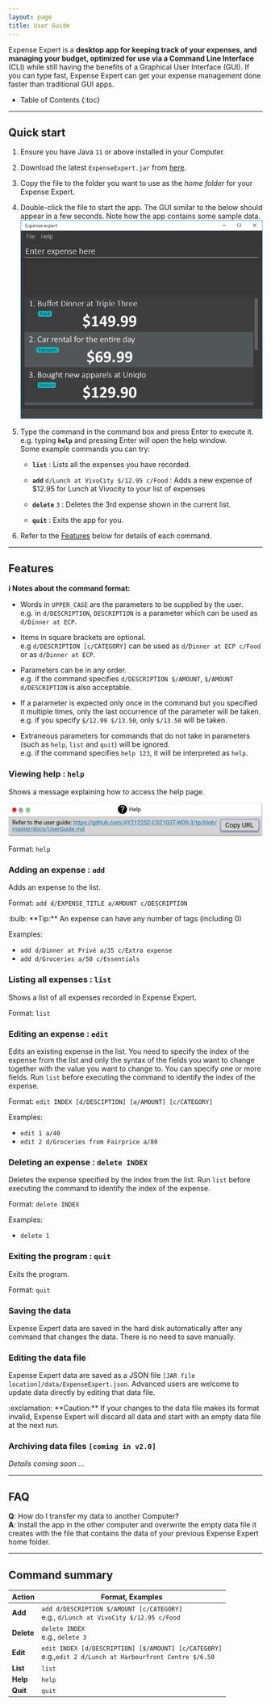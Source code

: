 ```yaml
---
layout: page
title: User Guide
---
```


Expense Expert is a **desktop app for keeping track of your expenses, and managing your budget, optimized for use via a Command Line Interface** (CLI) while still having the benefits of a Graphical User Interface (GUI). If you can type fast, Expense Expert can get your expense management done faster than traditional GUI apps.

- Table of Contents
  {:toc}

---

## Quick start

1. Ensure you have Java `11` or above installed in your Computer.

1. Download the latest `ExpenseExpert.jar` from [here](https://github.com/AY2122S2-CS2103T-W09-3/tp/releases).

1. Copy the file to the folder you want to use as the _home folder_ for your Expense Expert.

1. Double-click the file to start the app. The GUI similar to the below should appear in a few seconds. Note how the app contains some sample data.<br>
   ![Ui](images/Ui.png)

1. Type the command in the command box and press Enter to execute it. e.g. typing **`help`** and pressing Enter will open the help window.<br>
   Some example commands you can try:

   - **`list`** : Lists all the expenses you have recorded.

   - **`add`** `d/Lunch at VivoCity $/12.95 c/Food` : Adds a new expense of $12.95 for Lunch at Vivocity to your list of expenses

   - **`delete`** `3` : Deletes the 3rd expense shown in the current list.

   - **`quit`** : Exits the app for you.

1. Refer to the [Features](#features) below for details of each command.

---

## Features

<div markdown="block" class="alert alert-info">

**:information_source: Notes about the command format:**<br>

- Words in `UPPER_CASE` are the parameters to be supplied by the user.<br>
  e.g. in `d/DESCRIPTION`, `DESCRIPTION` is a parameter which can be used as `d/Dinner at ECP`.

- Items in square brackets are optional.<br>
  e.g `d/DESCRIPTION [c/CATEGORY]` can be used as `d/Dinner at ECP c/Food` or as `d/Dinner at ECP`.

- Parameters can be in any order.<br>
  e.g. if the command specifies `d/DESCRIPTION $/AMOUNT`, `$/AMOUNT d/DESCRIPTION` is also acceptable.

- If a parameter is expected only once in the command but you specified it multiple times, only the last occurrence of the parameter will be taken.<br>
  e.g. if you specify `$/12.99 $/13.50`, only `$/13.50` will be taken.

- Extraneous parameters for commands that do not take in parameters (such as `help`, `list` and `quit`) will be ignored.<br>
  e.g. if the command specifies `help 123`, it will be interpreted as `help`.

</div>

### Viewing help : `help`

Shows a message explaining how to access the help page.

![Help](images/Help_Ui.png)

Format: `help`

### Adding an expense : `add`

Adds an expense to the list.

Format: `add d/EXPENSE_TITLE a/AMOUNT c/DESCRIPTION`

<div markdown="span" class="alert alert-primary">:bulb: **Tip:**
An expense can have any number of tags (including 0)
</div>

Examples:

- `add d/Dinner at Privé a/35 c/Extra expense`
- `add d/Groceries a/50 c/Essentials`

### Listing all expenses : `list`

Shows a list of all expenses recorded in Expense Expert.

Format: `list`

### Editing an expense : `edit`

Edits an existing expense in the list. You need to specify the index of the expense from the list and only the syntax of the fields you want to change together with the value you want to change to. You can specify one or more fields. Run `list` before executing the command to identify the index of the expense.

Format: `edit INDEX [d/DESCIPTION] [a/AMOUNT] [c/CATEGORY]`

Examples:

- `edit 1 a/40`
- `edit 2 d/Groceries from Fairprice a/80`

### Deleting an expense : `delete INDEX`

Deletes the expense specified by the index from the list. Run `list` before executing the command to identify the index of the expense.

Format: `delete INDEX`

Examples:

- `delete 1`

### Exiting the program : `quit`

Exits the program.

Format: `quit`

### Saving the data

Expense Expert data are saved in the hard disk automatically after any command that changes the data. There is no need to save manually.

### Editing the data file

Expense Expert data are saved as a JSON file `[JAR file location]/data/ExpenseExpert.json`. Advanced users are welcome to update data directly by editing that data file.

<div markdown="span" class="alert alert-warning">:exclamation: **Caution:**
If your changes to the data file makes its format invalid, Expense Expert will discard all data and start with an empty data file at the next run.
</div>

### Archiving data files `[coming in v2.0]`

_Details coming soon ..._

---

## FAQ

**Q**: How do I transfer my data to another Computer?<br>
**A**: Install the app in the other computer and overwrite the empty data file it creates with the file that contains the data of your previous Expense Expert home folder.

---

## Command summary

| Action     | Format, Examples                                                                                             |
| ---------- | ------------------------------------------------------------------------------------------------------------ |
| **Add**    | `add d/DESCRIPTION $/AMOUNT [c/CATEGORY]` <br> e.g., `d/Lunch at VivoCity $/12.95 c/Food`                    |
| **Delete** | `delete INDEX`<br> e.g., `delete 3`                                                                          |
| **Edit**   | `edit INDEX [d/DESCRIPTION] [$/AMOUNT] [c/CATEGORY]`<br> e.g.,`edit 2 d/Lunch at Harbourfront Centre $/6.50` |
| **List**   | `list`                                                                                                       |
| **Help**   | `help`                                                                                                       |
| **Quit**   | `quit`                                                                                                       |
